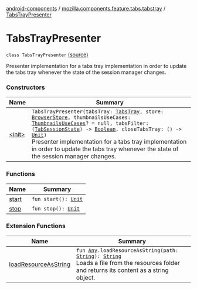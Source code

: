 [android-components](../../index.md) / [mozilla.components.feature.tabs.tabstray](../index.md) / [TabsTrayPresenter](./index.md)

# TabsTrayPresenter

`class TabsTrayPresenter` [(source)](https://github.com/mozilla-mobile/android-components/blob/master/components/feature/tabs/src/main/java/mozilla/components/feature/tabs/tabstray/TabsTrayPresenter.kt#L28)

Presenter implementation for a tabs tray implementation in order to update the tabs tray whenever
the state of the session manager changes.

### Constructors

| Name | Summary |
|---|---|
| [&lt;init&gt;](-init-.md) | `TabsTrayPresenter(tabsTray: `[`TabsTray`](../../mozilla.components.concept.tabstray/-tabs-tray/index.md)`, store: `[`BrowserStore`](../../mozilla.components.browser.state.store/-browser-store/index.md)`, thumbnailsUseCases: `[`ThumbnailsUseCases`](../../mozilla.components.browser.thumbnails/-thumbnails-use-cases/index.md)`? = null, tabsFilter: (`[`TabSessionState`](../../mozilla.components.browser.state.state/-tab-session-state/index.md)`) -> `[`Boolean`](https://kotlinlang.org/api/latest/jvm/stdlib/kotlin/-boolean/index.html)`, closeTabsTray: () -> `[`Unit`](https://kotlinlang.org/api/latest/jvm/stdlib/kotlin/-unit/index.html)`)`<br>Presenter implementation for a tabs tray implementation in order to update the tabs tray whenever the state of the session manager changes. |

### Functions

| Name | Summary |
|---|---|
| [start](start.md) | `fun start(): `[`Unit`](https://kotlinlang.org/api/latest/jvm/stdlib/kotlin/-unit/index.html) |
| [stop](stop.md) | `fun stop(): `[`Unit`](https://kotlinlang.org/api/latest/jvm/stdlib/kotlin/-unit/index.html) |

### Extension Functions

| Name | Summary |
|---|---|
| [loadResourceAsString](../../mozilla.components.support.test.file/kotlin.-any/load-resource-as-string.md) | `fun `[`Any`](https://kotlinlang.org/api/latest/jvm/stdlib/kotlin/-any/index.html)`.loadResourceAsString(path: `[`String`](https://kotlinlang.org/api/latest/jvm/stdlib/kotlin/-string/index.html)`): `[`String`](https://kotlinlang.org/api/latest/jvm/stdlib/kotlin/-string/index.html)<br>Loads a file from the resources folder and returns its content as a string object. |
